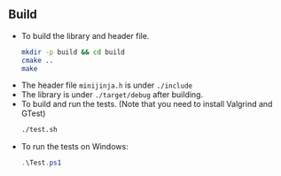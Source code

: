 ## Build

- To build the library and header file.
    ```bash
    mkdir -p build && cd build
    cmake ..
    make
    ```
- The header file `minijinja.h` is under `./include`
- The library is under `./target/debug` after building.
- To build and run the tests. (Note that you need to install Valgrind and GTest)
    ```bash
    ./test.sh
    ```
- To run the tests on Windows:
    ```powershell
    .\Test.ps1
    ```
